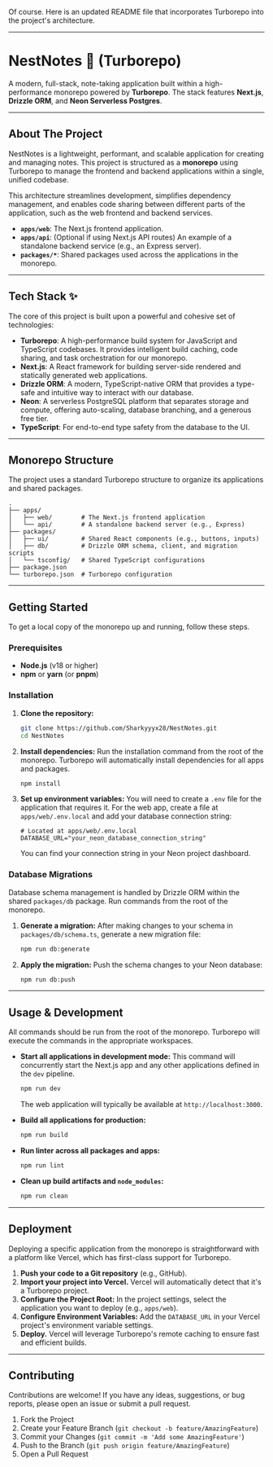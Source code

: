 Of course. Here is an updated README file that incorporates Turborepo into the project's architecture.

-----

# NestNotes 📝 (Turborepo)

A modern, full-stack, note-taking application built within a high-performance monorepo powered by **Turborepo**. The stack features **Next.js**, **Drizzle ORM**, and **Neon Serverless Postgres**.

-----

## About The Project

NestNotes is a lightweight, performant, and scalable application for creating and managing notes. This project is structured as a **monorepo** using Turborepo to manage the frontend and backend applications within a single, unified codebase.

This architecture streamlines development, simplifies dependency management, and enables code sharing between different parts of the application, such as the web frontend and backend services.

  - **`apps/web`**: The Next.js frontend application.
  - **`apps/api`**: (Optional if using Next.js API routes) An example of a standalone backend service (e.g., an Express server).
  - **`packages/*`**: Shared packages used across the applications in the monorepo.

-----

## Tech Stack ✨

The core of this project is built upon a powerful and cohesive set of technologies:

  * **Turborepo**: A high-performance build system for JavaScript and TypeScript codebases. It provides intelligent build caching, code sharing, and task orchestration for our monorepo.
  * **Next.js**: A React framework for building server-side rendered and statically generated web applications.
  * **Drizzle ORM**: A modern, TypeScript-native ORM that provides a type-safe and intuitive way to interact with our database.
  * **Neon**: A serverless PostgreSQL platform that separates storage and compute, offering auto-scaling, database branching, and a generous free tier.
  * **TypeScript**: For end-to-end type safety from the database to the UI.

-----

## Monorepo Structure

The project uses a standard Turborepo structure to organize its applications and shared packages.

```
.
├── apps/
│   ├── web/        # The Next.js frontend application
│   └── api/        # A standalone backend server (e.g., Express)
├── packages/
│   ├── ui/         # Shared React components (e.g., buttons, inputs)
│   ├── db/         # Drizzle ORM schema, client, and migration scripts
│   └── tsconfig/   # Shared TypeScript configurations
├── package.json
└── turborepo.json  # Turborepo configuration
```

-----

## Getting Started

To get a local copy of the monorepo up and running, follow these steps.

### Prerequisites

  * **Node.js** (v18 or higher)
  * **npm** or **yarn** (or **pnpm**)

### Installation

1.  **Clone the repository:**

    ```bash
    git clone https://github.com/Sharkyyyx28/NestNotes.git
    cd NestNotes
    ```

2.  **Install dependencies:**
    Run the installation command from the root of the monorepo. Turborepo will automatically install dependencies for all apps and packages.

    ```bash
    npm install
    ```

3.  **Set up environment variables:**
    You will need to create a `.env` file for the application that requires it. For the web app, create a file at `apps/web/.env.local` and add your database connection string:

    ```env
    # Located at apps/web/.env.local
    DATABASE_URL="your_neon_database_connection_string"
    ```

    You can find your connection string in your Neon project dashboard.

### Database Migrations

Database schema management is handled by Drizzle ORM within the shared `packages/db` package. Run commands from the root of the monorepo.

1.  **Generate a migration:**
    After making changes to your schema in `packages/db/schema.ts`, generate a new migration file:

    ```bash
    npm run db:generate
    ```

2.  **Apply the migration:**
    Push the schema changes to your Neon database:

    ```bash
    npm run db:push
    ```

-----

## Usage & Development

All commands should be run from the root of the monorepo. Turborepo will execute the commands in the appropriate workspaces.

  * **Start all applications in development mode:**
    This command will concurrently start the Next.js app and any other applications defined in the `dev` pipeline.

    ```bash
    npm run dev
    ```

    The web application will typically be available at `http://localhost:3000`.

  * **Build all applications for production:**

    ```bash
    npm run build
    ```

  * **Run linter across all packages and apps:**

    ```bash
    npm run lint
    ```

  * **Clean up build artifacts and `node_modules`:**

    ```bash
    npm run clean
    ```

-----

## Deployment

Deploying a specific application from the monorepo is straightforward with a platform like Vercel, which has first-class support for Turborepo.

1.  **Push your code to a Git repository** (e.g., GitHub).
2.  **Import your project into Vercel.** Vercel will automatically detect that it's a Turborepo project.
3.  **Configure the Project Root:** In the project settings, select the application you want to deploy (e.g., `apps/web`).
4.  **Configure Environment Variables:** Add the `DATABASE_URL` in your Vercel project's environment variable settings.
5.  **Deploy.** Vercel will leverage Turborepo's remote caching to ensure fast and efficient builds.

-----

## Contributing

Contributions are welcome\! If you have any ideas, suggestions, or bug reports, please open an issue or submit a pull request.

1.  Fork the Project
2.  Create your Feature Branch (`git checkout -b feature/AmazingFeature`)
3.  Commit your Changes (`git commit -m 'Add some AmazingFeature'`)
4.  Push to the Branch (`git push origin feature/AmazingFeature`)
5.  Open a Pull Request